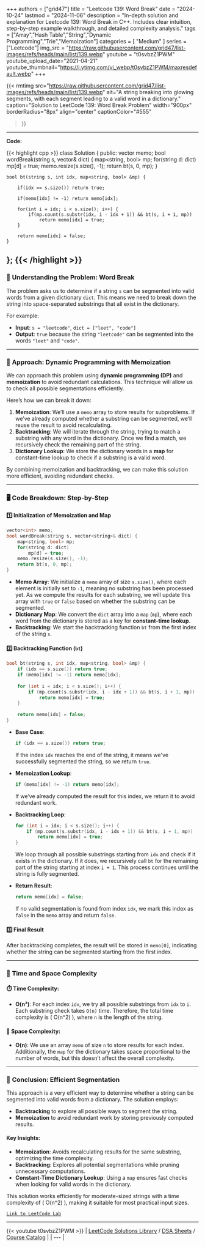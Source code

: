 
+++
authors = ["grid47"]
title = "Leetcode 139: Word Break"
date = "2024-10-24"
lastmod = "2024-11-06"
description = "In-depth solution and explanation for Leetcode 139: Word Break in C++. Includes clear intuition, step-by-step example walkthrough, and detailed complexity analysis."
tags = ["Array","Hash Table","String","Dynamic Programming","Trie","Memoization"]
categories = [
    "Medium"
]
series = ["Leetcode"]
img_src = "https://raw.githubusercontent.com/grid47/list-images/refs/heads/main/list/139.webp"
youtube = "t0svbzZ1PWM"
youtube_upload_date="2021-04-21"
youtube_thumbnail="https://i.ytimg.com/vi_webp/t0svbzZ1PWM/maxresdefault.webp"
+++


{{< rmtimg 
    src="https://raw.githubusercontent.com/grid47/list-images/refs/heads/main/list/139.webp" 
    alt="A string breaking into glowing segments, with each segment leading to a valid word in a dictionary."
    caption="Solution to LeetCode 139: Word Break Problem"
    width="900px"
    borderRadius="8px"
    align="center" 
    captionColor="#555"
>}}
---
**Code:**

{{< highlight cpp >}}
class Solution {
public:
    vector<int> memo;
    bool wordBreak(string s, vector<string>& dict) {
        map<string, bool> mp;
        for(string d: dict)
            mp[d] = true;
        memo.resize(s.size(), -1);
        return bt(s, 0, mp);
    }
    
    bool bt(string s, int idx, map<string, bool> &mp) {
        
        if(idx == s.size()) return true;
        
        if(memo[idx] != -1) return memo[idx];
        
        for(int i = idx; i < s.size(); i++) {
            if(mp.count(s.substr(idx, i - idx + 1)) && bt(s, i + 1, mp))
                return memo[idx] = true;
        }
        
        return memo[idx] = false;
    }
    
};
{{< /highlight >}}
---

### 🧩 **Understanding the Problem: Word Break**

The problem asks us to determine if a string `s` can be segmented into valid words from a given dictionary `dict`. This means we need to break down the string into space-separated substrings that all exist in the dictionary.

For example:
- **Input**: `s = "leetcode"`, `dict = ["leet", "code"]`
- **Output**: `true` because the string `"leetcode"` can be segmented into the words `"leet"` and `"code"`.

---

### 🔄 **Approach: Dynamic Programming with Memoization**

We can approach this problem using **dynamic programming (DP)** and **memoization** to avoid redundant calculations. This technique will allow us to check all possible segmentations efficiently.

Here’s how we can break it down:

1. **Memoization**: We’ll use a `memo` array to store results for subproblems. If we’ve already computed whether a substring can be segmented, we’ll reuse the result to avoid recalculating.
2. **Backtracking**: We will iterate through the string, trying to match a substring with any word in the dictionary. Once we find a match, we recursively check the remaining part of the string.
3. **Dictionary Lookup**: We store the dictionary words in a **map** for constant-time lookup to check if a substring is a valid word.

By combining memoization and backtracking, we can make this solution more efficient, avoiding redundant checks.

---

### 🖥️ **Code Breakdown: Step-by-Step**

#### 1️⃣ **Initialization of Memoization and Map**

```cpp
vector<int> memo;
bool wordBreak(string s, vector<string>& dict) {
    map<string, bool> mp;
    for(string d: dict)
        mp[d] = true;
    memo.resize(s.size(), -1);
    return bt(s, 0, mp);
}
```

- **Memo Array**: We initialize a `memo` array of size `s.size()`, where each element is initially set to `-1`, meaning no substring has been processed yet. As we compute the results for each substring, we will update this array with `true` or `false` based on whether the substring can be segmented.
- **Dictionary Map**: We convert the `dict` array into a `map` (`mp`), where each word from the dictionary is stored as a key for **constant-time lookup**.
- **Backtracking**: We start the backtracking function `bt` from the first index of the string `s`.

#### 2️⃣ **Backtracking Function (`bt`)**

```cpp
bool bt(string s, int idx, map<string, bool> &mp) {
    if (idx == s.size()) return true;
    if (memo[idx] != -1) return memo[idx];
    
    for (int i = idx; i < s.size(); i++) {
        if (mp.count(s.substr(idx, i - idx + 1)) && bt(s, i + 1, mp))
            return memo[idx] = true;
    }
    
    return memo[idx] = false;
}
```

- **Base Case**: 
   ```cpp
   if (idx == s.size()) return true;
   ```
   If the index `idx` reaches the end of the string, it means we've successfully segmented the string, so we return `true`.
   
- **Memoization Lookup**:
   ```cpp
   if (memo[idx] != -1) return memo[idx];
   ```
   If we’ve already computed the result for this index, we return it to avoid redundant work.

- **Backtracking Loop**:
   ```cpp
   for (int i = idx; i < s.size(); i++) {
       if (mp.count(s.substr(idx, i - idx + 1)) && bt(s, i + 1, mp))
           return memo[idx] = true;
   }
   ```
   We loop through all possible substrings starting from `idx` and check if it exists in the dictionary. If it does, we recursively call `bt` for the remaining part of the string starting at index `i + 1`. This process continues until the string is fully segmented.

- **Return Result**:
   ```cpp
   return memo[idx] = false;
   ```
   If no valid segmentation is found from index `idx`, we mark this index as `false` in the `memo` array and return `false`.

#### 3️⃣ **Final Result**

After backtracking completes, the result will be stored in `memo[0]`, indicating whether the string can be segmented starting from the first index.

---

### 🧮 **Time and Space Complexity**

#### ⏱️ **Time Complexity**:
- **O(n²)**: For each index `idx`, we try all possible substrings from `idx` to `i`. Each substring check takes `O(n)` time. Therefore, the total time complexity is \( O(n^2) \), where `n` is the length of the string.

#### 🧳 **Space Complexity**:
- **O(n)**: We use an array `memo` of size `n` to store results for each index. Additionally, the `map` for the dictionary takes space proportional to the number of words, but this doesn’t affect the overall complexity.

---

### 🎯 **Conclusion: Efficient Segmentation**

This approach is a very efficient way to determine whether a string can be segmented into valid words from a dictionary. The solution employs:
- **Backtracking** to explore all possible ways to segment the string.
- **Memoization** to avoid redundant work by storing previously computed results.

#### Key Insights:
- **Memoization**: Avoids recalculating results for the same substring, optimizing the time complexity.
- **Backtracking**: Explores all potential segmentations while pruning unnecessary computations.
- **Constant-Time Dictionary Lookup**: Using a `map` ensures fast checks when looking for valid words in the dictionary.

This solution works efficiently for moderate-sized strings with a time complexity of \( O(n^2) \), making it suitable for most practical input sizes.

[`Link to LeetCode Lab`](https://leetcode.com/problems/word-break/description/)

---
{{< youtube t0svbzZ1PWM >}}
| [LeetCode Solutions Library](https://grid47.xyz/leetcode/) / [DSA Sheets](https://grid47.xyz/sheets/) / [Course Catalog](https://grid47.xyz/courses/) |
| --- |
